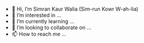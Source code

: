 - 👋 Hi, I’m Simran Kaur Walia (Sim-run Kowr W-ah-lia)
- 👀 I’m interested in ...
- 🌱 I’m currently learning ...
- 💞️ I’m looking to collaborate on ...
- 📫 How to reach me ...

<!---
simrankwalia/simrankwalia is a ✨ special ✨ repository because its `README.md` (this file) appears on your GitHub profile.
You can click the Preview link to take a look at your changes.
--->
